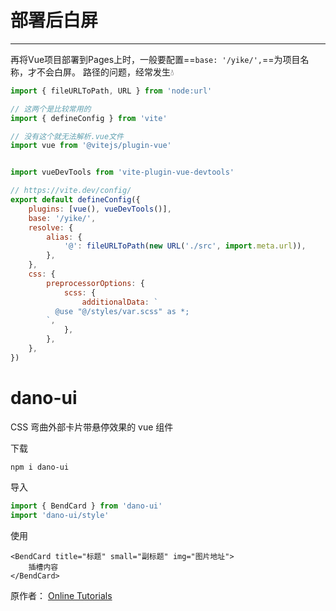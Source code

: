 # 部署后白屏
---
再将Vue项目部署到Pages上时，一般要配置==`base: '/yike/',`==为项目名称，才不会白屏。
路径的问题，经常发生💧
```javascript
import { fileURLToPath, URL } from 'node:url'

// 这两个是比较常用的
import { defineConfig } from 'vite'

// 没有这个就无法解析.vue文件
import vue from '@vitejs/plugin-vue'


import vueDevTools from 'vite-plugin-vue-devtools'

// https://vite.dev/config/
export default defineConfig({
    plugins: [vue(), vueDevTools()],
    base: '/yike/',
    resolve: {
        alias: {
            '@': fileURLToPath(new URL('./src', import.meta.url)),
        },
    },
    css: {
        preprocessorOptions: {
            scss: {
                additionalData: `
          @use "@/styles/var.scss" as *;
        `,
            },
        },
    },
})
```

# dano-ui
CSS 弯曲外部卡片带悬停效果的 vue 组件

下载
```shell
npm i dano-ui
```

导入
```javascript
import { BendCard } from 'dano-ui'
import 'dano-ui/style'
```

使用
```vue
<BendCard title="标题" small="副标题" img="图片地址">
    插槽内容
</BendCard>
```

原作者： [Online Tutorials](https://www.bilibili.com/video/BV1vkbtzbEmb/?spm_id_from=333.1387.favlist.content.click&vd_source=47c9acd507be61251cd2bb730416395c)
